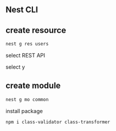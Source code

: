 ## Nest CLI

## create resource
```bash
nest g res users
```

select REST API

select y

## create module

```bash
nest g mo common
```

install package
```bash
npm i class-validator class-transformer
```